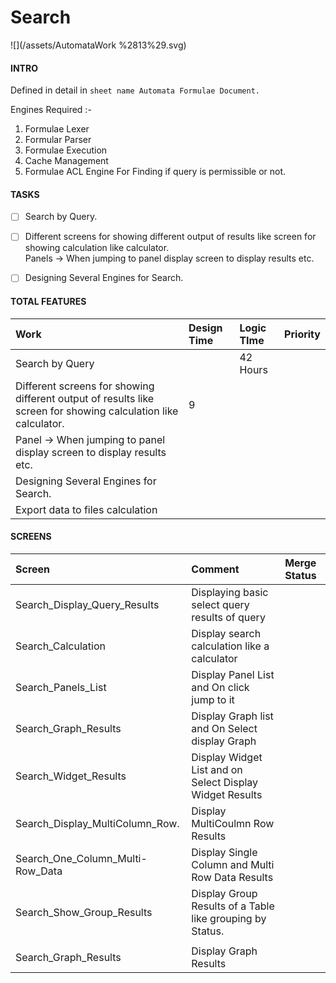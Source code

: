 # Search

![](/assets/AutomataWork %2813%29.svg)

#### INTRO

Defined in detail in `sheet name Automata Formulae Document.`

Engines Required :-

1. Formulae Lexer
2. Formular Parser
3. Formulae Execution
4. Cache Management
5. Formulae ACL Engine For Finding if query is permissible or not.

#### TASKS

* [ ] Search by Query.
* [ ] Different screens for showing different output of results like screen for showing calculation like calculator.  
  Panels -&gt; When jumping to panel display screen to display results etc.

* [ ] Designing Several Engines for Search.

#### TOTAL FEATURES

| Work | Design Time | Logic TIme | Priority |
| :--- | :--- | :--- | :--- |
| Search by Query |  | 42 Hours |  |
| Different screens for showing different output of results like screen for showing calculation like calculator. | 9 |  |  |
| Panel -&gt; When jumping to panel display screen to display results etc. |  |  |  |
| Designing Several Engines for Search. |  |  |  |
| Export data to files calculation |  |  |  |



#### SCREENS

| Screen | Comment | Merge Status |
| :--- | :--- | :--- |
| Search\_Display\_Query\_Results | Displaying basic select query results of query |  |
| Search\_Calculation | Display search calculation like a calculator |  |
| Search\_Panels\_List | Display Panel List and On click jump to it |  |
| Search\_Graph\_Results | Display Graph list and On Select display Graph |  |
| Search\_Widget\_Results | Display Widget List and on Select Display Widget Results |  |
| Search\_Display\_MultiColumn\_Row. | Display MultiCoulmn Row Results |  |
| Search\_One\_Column\_Multi-Row\_Data | Display Single Column and Multi Row Data Results |  |
| Search\_Show\_Group\_Results | Display Group Results of a Table like grouping by Status. |  |
|  |  |  |
| Search\_Graph\_Results | Display Graph Results |  |



